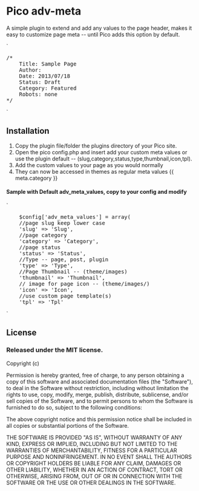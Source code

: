 Pico adv-meta
========

A simple plugin to extend and add any values to the page header, makes it easy to customize page meta -- until Pico adds this option by default.

`
<pre>
/*
    Title: Sample Page
    Author:
    Date: 2013/07/18
    Status: Draft
    Category: Featured
    Robots: none
*/
</pre>
`

Installation
-------------

1. Copy the plugin file/folder the plugins directory of your Pico site.
2. Open the pico config.php and insert add your custom meta values or use the plugin default -- (slug,category,status,type,thumbnail,icon,tpl).
3. Add the custom values to your page as you would normally
4. They can now be accessed in themes as regular meta values {{ meta.category }}

#### Sample with Default adv_meta_values, copy to your config and modify
`
<pre>
    $config['adv_meta_values'] = array(
    //page slug keep lower case
    'slug' => 'Slug',
    //page category
    'category' => 'Category',
    //page status
    'status' => 'Status',
    //Type -- page, post, plugin
    'type' => 'Type',
    //Page Thumbnail -- (theme/images)
    'thumbnail' => 'Thumbnail',
    // image for page icon -- (theme/images/)
    'icon' => 'Icon',
    //use custom page template(s)
    'tpl' => 'Tpl'
</pre>
`

License
-------

### Released under the MIT license.

Copyright (c) <year> <copyright holders>

Permission is hereby granted, free of charge, to any person obtaining a copy
of this software and associated documentation files (the "Software"), to deal
in the Software without restriction, including without limitation the rights
to use, copy, modify, merge, publish, distribute, sublicense, and/or sell
copies of the Software, and to permit persons to whom the Software is
furnished to do so, subject to the following conditions:

The above copyright notice and this permission notice shall be included in
all copies or substantial portions of the Software.

THE SOFTWARE IS PROVIDED "AS IS", WITHOUT WARRANTY OF ANY KIND, EXPRESS OR
IMPLIED, INCLUDING BUT NOT LIMITED TO THE WARRANTIES OF MERCHANTABILITY,
FITNESS FOR A PARTICULAR PURPOSE AND NONINFRINGEMENT. IN NO EVENT SHALL THE
AUTHORS OR COPYRIGHT HOLDERS BE LIABLE FOR ANY CLAIM, DAMAGES OR OTHER
LIABILITY, WHETHER IN AN ACTION OF CONTRACT, TORT OR OTHERWISE, ARISING FROM,
OUT OF OR IN CONNECTION WITH THE SOFTWARE OR THE USE OR OTHER DEALINGS IN
THE SOFTWARE.